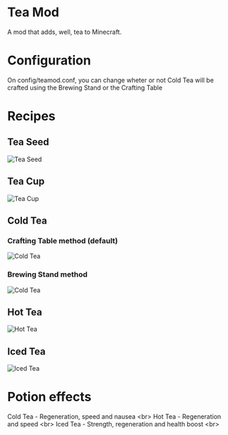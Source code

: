 # Tea Mod
A mod that adds, well, tea to Minecraft.

# Configuration
On config/teamod.conf, you can change wheter or not Cold Tea will be crafted using the Brewing Stand or the Crafting Table
# Recipes
## Tea Seed
![Tea Seed](http://i.imgur.com/zPEfn4b.png)
## Tea Cup
![Tea Cup](http://i.imgur.com/nMszpfP.png)
## Cold Tea
### Crafting Table method (default)
![Cold Tea](http://i.imgur.com/CMo8uad.png)
### Brewing Stand method
![Cold Tea](http://i.imgur.com/faFqjvc.png)
## Hot Tea
![Hot Tea](http://i.imgur.com/r45DJP9.png)
## Iced Tea
![Iced Tea](http://i.imgur.com/rpmLCnc.png)

# Potion effects
Cold Tea - Regeneration, speed and nausea <br\>
Hot Tea - Regeneration and speed <br\>
Iced Tea - Strength, regeneration and health boost <br\>
